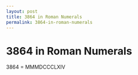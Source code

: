 ```yaml
---
layout: post
title: 3864 in Roman Numerals
permalink: 3864-in-roman-numerals
---
```


# 3864 in Roman Numerals

3864 = MMMDCCCLXIV
